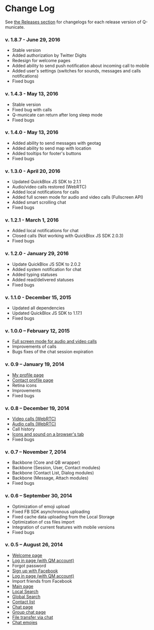# Change Log

See [the Releases section](https://github.com/QuickBlox/q-municate-web/releases) for changelogs for each release version of Q-municate.

### v. 1.8.7 - June 29, 2016
* Stable version
* Added authorization by Twitter Digits
* Redesign for welcome pages
* Added ability to send push notification about incoming call to mobile
* Added user's settings (switches for sounds, messages and calls notifications)
* Fixed bugs

### v. 1.4.3 - May 13, 2016
* Stable version
* Fixed bug with calls
* Q-municate can return after long sleep mode
* Fixed bugs

### v. 1.4.0 - May 13, 2016
* Added ability to send messages with geotag
* Added ability to send map with location
* Added tooltips for footer's buttons
* Fixed bugs

### v. 1.3.0 - April 20, 2016
* Updated QuickBlox JS SDK to 2.1.1
* Audio/video calls restored (WebRTC)
* Added local notifications for calls
* Added full screen mode for audio and video calls (Fullscreen API)
* Added smart scrolling chat
* Fixed bugs

### v. 1.2.1 - March 1, 2016
* Added local notifications for chat
* Closed calls (Not working with QuickBlox JS SDK 2.0.3)
* Fixed bugs

### v. 1.2.0 - January 29, 2016
* Update QuickBlox JS SDK to 2.0.2
* Added system notification for chat
* Added typing statuses
* Added read/delivered statuses
* Fixed bugs

### v. 1.1.0 - December 15, 2015
* Updated all dependencies
* Updated QuickBlox JS SDK to 1.17.1
* Fixed bugs

### v. 1.0.0 – February 12, 2015
* [Full screen mode for audio and video calls](#18-full-screen-mode-for-audio-and-video-calls)
* Improvements of calls
* Bugs fixes of the chat session expiration

### v. 0.9 – January 19, 2014
* [My profile page](#11-my-profile-page)
* [Сontact profile page](#12-contact-profile-page)
* Retina icons
* Improvements
* Fixed bugs

### v. 0.8 – December 19, 2014
* [Video calls (WebRTC)](#10-video-calls-webrtc)
* [Audio calls (WebRTC)](#9-audio-calls-webrtc)
* Call history
* [Icons and sound on a browser's tab](#17-icons-and-sound-on-a-browsers-tab)
* Fixed bugs

### v. 0.7 – November 7, 2014
* Backbone (Core and QB wrapper)
* Backbone (Session, User, Contact modules)
* Backbone (Contact List, Dialog modules)
* Backbone (Message, Attach modules)
* Fixed bugs

### v. 0.6 – September 30, 2014
* Optimization of emoji upload
* Fixed FB SDK asynchronous uploading
* Fixed cache data uploading from the Local Storage
* Optimization of css files import
* Integration of current features with mobile versions
* Fixed bugs

### v. 0.5 – August 26, 2014
* [Welcome page](#1-welcome-page)
* [Log in page (with QM account)](#4-log-in-page-with-qm-account)
* Forgot password
* [Sign up with Facebook](#3-sign-up-with-facebook)
* [Log in page (with QM account)](#4-log-in-page-with-qm-account)
* Import friends from Facebook
* [Main page](#5-main-page)
* [Local Search](#13-local-search)  
* [Global Search](#14-global-search)
* [Contact list](#6-contact-list)
* [Chat page](#7-chat-page)
* [Group chat page](#8-group-chat-page)
* [File transfer via chat](#15-file-transfer-via-chat)
* [Chat emojes](#16-chat-emojes)
